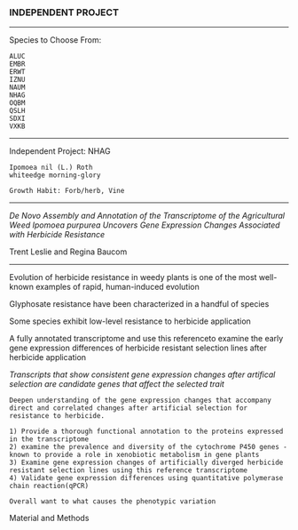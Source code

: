 ### INDEPENDENT PROJECT

---


Species to Choose From:

	ALUC
	EMBR
	ERWT
	IZNU
	NAUM
	NHAG
	OQBM
	QSLH	
	SDXI	
	VXKB
	
----	
	
Independent Project: NHAG		
	
	Ipomoea nil (L.) Roth
	whiteedge morning-glory 

	Growth Habit: Forb/herb, Vine 

---

_De Novo Assembly and Annotation of the Transcriptome of the Agricultural Weed Ipomoea purpurea Uncovers Gene Expression Changes Associated with Herbicide Resistance_Trent Leslie and Regina Baucom

---Evolution of herbicide resistance in weedy plants is one of the most well-known examples of rapid, human-induced evolution
Glyphosate resistance have been characterized in a handful of species 
Some species exhibit low-level resistance to herbicide application
A fully annotated transcriptome and use this referenceto examine the early gene expression differences of herbicide resistant selection lines after herbicide application
_Transcripts that show consistent gene expression changes after artifical selection are candidate genes that affect the selected trait_

	Deepen understanding of the gene expression changes that accompany direct and correlated changes after artificial selection for resistance to herbicide.
	
	1) Provide a thorough functional annotation to the proteins expressed in the transcriptome
	2) examine the prevalence and diversity of the cytochrome P450 genes - known to provide a role in xenobiotic metabolism in gene plants
	3) Examine gene expression changes of artificially diverged herbicide resistant selection lines using this reference transcriptome
	4) Validate gene expression differences using quantitative polymerase chain reaction(qPCR)	Overall want to what causes the phenotypic variation 
	
Material and Methods
	
	